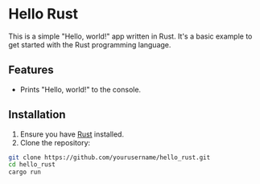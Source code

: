 # Hello Rust

This is a simple "Hello, world!" app written in Rust. It's a basic example to get started with the Rust programming language.

## Features
- Prints "Hello, world!" to the console.

## Installation
1. Ensure you have [Rust](https://www.rust-lang.org/tools/install) installed.
2. Clone the repository:

```bash
git clone https://github.com/yourusername/hello_rust.git
cd hello_rust
cargo run
